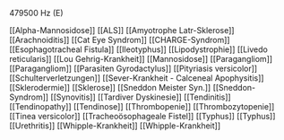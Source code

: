 479500 Hz (E)

[[Alpha-Mannosidose]]
[[ALS]]
[[Amyotrophe Latr-Sklerose]]
[[Arachnoiditis]]
[[Cat Eye Syndrom]]
[[CHARGE-Syndrom]]
[[Esophagotracheal Fistula]]
[[Ileotyphus]]
[[Lipodystrophie]]
[[Livedo reticularis]]
[[Lou Gehrig-Krankheit]]
[[Mannosidose]]
[[Paragangliom]]
[[Paragangliom]]
[[Parasiten Gyrodactylus]]
[[Pityriasis versicolor]]
[[Schulterverletzungen]]
[[Sever-Krankheit - Calceneal Apophysitis]]
[[Sklerodermie]]
[[Sklerose]]
[[Sneddon Meister Syn.]]
[[Sneddon-Syndrom]]
[[Synovitis]]
[[Tardiver Dyskinesie]]
[[Tendinitis]]
[[Tendinopathy]]
[[Tendinose]]
[[Thrombopenie]]
[[Thrombozytopenie]]
[[Tinea versicolor]]
[[Tracheoösophageale Fistel]]
[[Typhus]]
[[Typhus]]
[[Urethritis]]
[[Whipple-Krankheit]]
[[Whipple-Krankheit]]